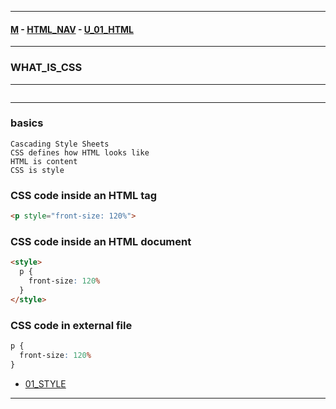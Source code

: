 
---

#### [M](https://github.com/ttltrk/TTT/blob/master/menu.md) - [HTML_NAV](https://github.com/ttltrk/TTT/tree/master/HTML/HTML_NAV.md) - [U_01_HTML](https://github.com/ttltrk/TTT/tree/master/HTML/U_01/U_01.md)

---

### WHAT_IS_CSS

---

```

```

---

### basics

```
Cascading Style Sheets
CSS defines how HTML looks like
HTML is content
CSS is style
```

### CSS code inside an HTML tag

```html
<p style="front-size: 120%">
```

### CSS code inside an HTML document

```html
<style>
  p {
    front-size: 120%
  }
</style>
```

### CSS code in external file

```css
p {
  front-size: 120%
}
```

* [01_STYLE](https://github.com/ttltrk/TTT/tree/master/HTML/U_01/03_CSS/01_STYLE.md)

---

